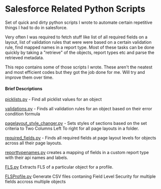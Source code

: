 # Salesforce Related Python Scripts
Set of quick and dirty python scripts I wrote to automate certain repetitive  things I had to do in salesforce.

Very often I was required to fetch stuff like list of all required fields on a layout, list of validation rules that were were based on a certain validation rule, find mapped names in a report type. 
Most of these tasks can be done quickly by taking a "retrieve" of the objects, report types etc  and parse the retrieved metadata. 

This repo contains some of those scripts I wrote. These aren't the neatest and most efficient codes but they got the job done for me. Will try and improve them over time.

#### Brief Descriptions  
[picklists.py](https://github.com/NH1922/Salesforce-related-python-scripts/blob/master/Picklists.py) - Find all picklist values for an object

[validations.py](https://github.com/NH1922/Salesforce-related-python-scripts/blob/master/validations.py) - Finds all validation rules for an object based on their error condition formula 

[pagelayout_style_changer.py](https://github.com/NH1922/Salesforce-related-python-scripts/blob/master/pagelayout_style_changer.py) - Sets styles of sections based on the set criteria to Two Columns Left To right for all page layouts in a folder.

[required_fields.py](https://github.com/NH1922/Salesforce-related-python-scripts/blob/master/required_fields.py) - Finds all required fields at page layout levels for objects across all their page layouts. 

[reporttypenames.py](https://github.com/NH1922/Salesforce-related-python-scripts/blob/master/Reports/reporttypenames.py) creates a mapping of fields in a custom report type with their api names and labels. 

[FLS.py](https://github.com/NH1922/Salesforce-related-python-scripts/blob/master/FLS.py) Extracts FLS of a particular object for a profile. 

[FLSProfile.py](https://github.com/NH1922/Salesforce-related-python-scripts/blob/master/FLSProfile.py) Generate CSV files contaning Field Level Security for multiple fields accross multiple objects
